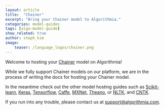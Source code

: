 ```yaml
---
layout: article
title:  "Chainer"
excerpt: "Bring your Chainer model to Algorithmia."
categories: model-guides
tags: [algo-model-guide]
show_related: true
author: steph_kim
image:
    teaser: /language_logos/chainer.png
---
```


Welcome to hosting your <a href="https://chainer.org/">Chainer</a> model on Algorithmia!

While we fully support Chainer models on our platform, we are in the process of writing the docs for hosting your Chainer model.

In the meantime check out the other model hosting guides such as <a href="{{ site.baseurl }}/algorithm-development/model-guides/scikit/">Scikit-learn</a>, <a href="{{ site.baseurl }}/algorithm-development/model-guides/keras/">Keras</a>, <a href="{{ site.baseurl }}/algorithm-development/model-guides/tensorflow/">Tensorflow</a>, <a href="{{ site.baseurl }}/algorithm-development/model-guides/caffe/">Caffe</a>, <a href="{{ site.baseurl }}/algorithm-development/model-guides/mxnet/">MXNet</a>, <a href="{{ site.baseurl }}/algorithm-development/model-guides/theano/">Theano</a>, or <a href="{{ site.baseurl }}/algorithm-development/model-guides/nltk/">NLTK</a>, and <a href="{{ site.baseurl }}/algorithm-development/model-guides/cntk/">CNTK</a>.

If you run into any trouble, please contact us at <a href="mailto:support@algorithmia.com">support@algorithmia.com</a>.
